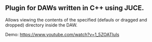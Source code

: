 <h2>Plugin for DAWs written in C++ using JUCE.</h2>

Allows viewing the contents of the specified (defauls or dragged and dropped) directory inside the DAW.

Demo: https://www.youtube.com/watch?v=1_5ZOATluIs
